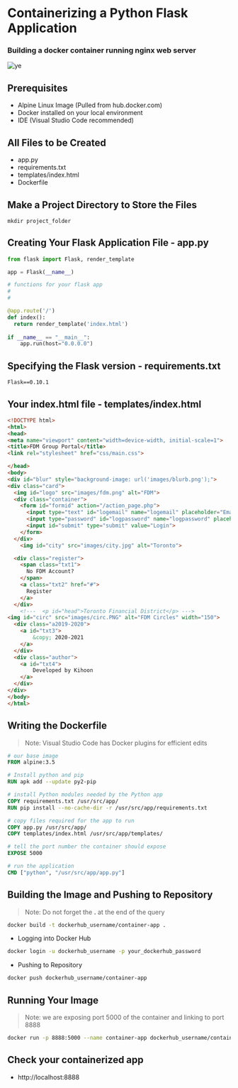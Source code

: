 # Containerizing a Python Flask Application
### Building a docker container running nginx web server

![ye](https://user-images.githubusercontent.com/52897657/82688889-a68ae700-9c27-11ea-9d0a-1fb24f046b76.PNG)  

## Prerequisites
- Alpine Linux Image (Pulled from hub.docker.com)
- Docker installed on your local environment
- IDE (Visual Studio Code recommended)

## All Files to be Created
- app.py
- requirements.txt
- templates/index.html
- Dockerfile

## Make a Project Directory to Store the Files
`mkdir project_folder`

## Creating Your Flask Application File - app.py
```python
from flask import Flask, render_template

app = Flask(__name__)

# functions for your flask app
#
#

@app.route('/')
def index():
  return render_template('index.html')
 
if __name__ == "__main__":
    app.run(host="0.0.0.0")
   ```
## Specifying the Flask version - requirements.txt
`Flask==0.10.1`

## Your index.html file - templates/index.html
```html
<!DOCTYPE html>
<html>
<head>
<meta name="viewport" content="width=device-width, initial-scale=1">
<title>FDM Group Portal</title>
<link rel="stylesheet" href="css/main.css">

</head>
<body>
<div id="blur" style="background-image: url('images/blurb.png');">
<div class="card">
  <img id="logo" src="images/fdm.png" alt="FDM">
  <div class="container">
    <form id="formid" action="/action_page.php">
      <input type="text" id="logemail" name="logemail" placeholder="Email Address" required><br><br>
      <input type="password" id="logpassword" name="logpassword" placeholder="Password" required><br><br>
      <input id="submit" type="submit" value="Login">
    </form>
  </div>
    <img id="city" src="images/city.jpg" alt="Toronto">

  <div class="register">
    <span class="txt1">
      No FDM Account?
    </span>
    <a class="txt2" href="#">
      Register
    </a>
  </div>
    <!---  <p id="head">Toronto Financial District</p> --->
<img id="circ" src="images/circ.PNG" alt="FDM Circles" width="150">
  <div class="a2019-2020">
    <a id="txt3">
        &copy; 2020-2021
    </a>
  </div>
  <div class="author">
    <a id="txt4">
        Developed by Kihoon
    </a>
  </div>
</div>
</body>
</html>
```

## Writing the Dockerfile
> Note: Visual Studio Code has Docker plugins for efficient edits
```Dockerfile
# our base image
FROM alpine:3.5

# Install python and pip
RUN apk add --update py2-pip

# install Python modules needed by the Python app
COPY requirements.txt /usr/src/app/
RUN pip install --no-cache-dir -r /usr/src/app/requirements.txt

# copy files required for the app to run
COPY app.py /usr/src/app/
COPY templates/index.html /usr/src/app/templates/

# tell the port number the container should expose
EXPOSE 5000

# run the application
CMD ["python", "/usr/src/app/app.py"]
```

## Building the Image and Pushing to Repository
> Note: Do not forget the **.** at the end of the query
```bash
docker build -t dockerhub_username/container-app .
```
- Logging into Docker Hub
```bash
docker login -u dockerhub_username -p your_dockerhub_password
```
- Pushing to Repository
```bash
docker push dockerhub_username/container-app
```
## Running Your Image 
> Note: we are exposing port 5000 of the container and linking to port 8888
```bash 
docker run -p 8888:5000 --name container-app dockerhub_username/container-app
```

## Check your containerized app
- http://localhost:8888


